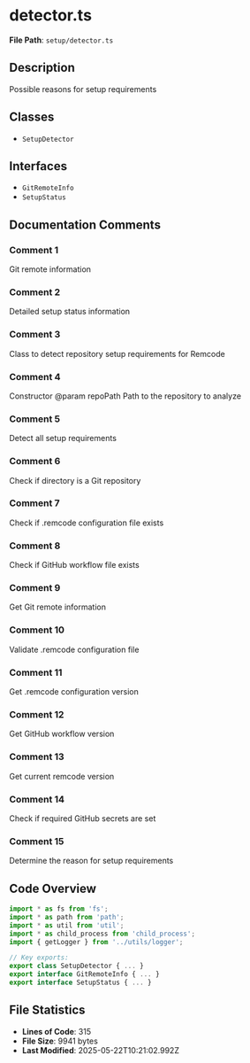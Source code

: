 # detector.ts

**File Path**: `setup/detector.ts`

## Description

Possible reasons for setup requirements

## Classes

- `SetupDetector`

## Interfaces

- `GitRemoteInfo`
- `SetupStatus`

## Documentation Comments

### Comment 1

Git remote information

### Comment 2

Detailed setup status information

### Comment 3

Class to detect repository setup requirements for Remcode

### Comment 4

Constructor
 @param repoPath Path to the repository to analyze

### Comment 5

Detect all setup requirements

### Comment 6

Check if directory is a Git repository

### Comment 7

Check if .remcode configuration file exists

### Comment 8

Check if GitHub workflow file exists

### Comment 9

Get Git remote information

### Comment 10

Validate .remcode configuration file

### Comment 11

Get .remcode configuration version

### Comment 12

Get GitHub workflow version

### Comment 13

Get current remcode version

### Comment 14

Check if required GitHub secrets are set

### Comment 15

Determine the reason for setup requirements

## Code Overview

```typescript
import * as fs from 'fs';
import * as path from 'path';
import * as util from 'util';
import * as child_process from 'child_process';
import { getLogger } from '../utils/logger';

// Key exports:
export class SetupDetector { ... }
export interface GitRemoteInfo { ... }
export interface SetupStatus { ... }
```

## File Statistics

- **Lines of Code**: 315
- **File Size**: 9941 bytes
- **Last Modified**: 2025-05-22T10:21:02.992Z

